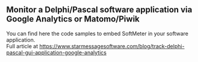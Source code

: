 ## Monitor a Delphi/Pascal software application via Google Analytics or Matomo/Piwik

You can find here the code samples to embed SoftMeter in your software application.  
Full article at https://www.starmessagesoftware.com/blog/track-delphi-pascal-gui-application-google-analytics
